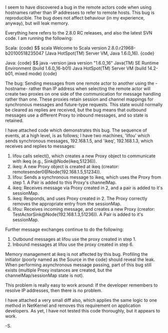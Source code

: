 I seem to have discovered a bug in the remote actors code when using hostnames rather than IP addresses to refer to remote hosts. This bug is reproducible. The bug does not affect behaviour (in my experience, anyway), but will leak memory.

Everything here refers to the 2.8.0 RC releases, and also the latest SVN code. I am running the following:

Scala:
{code}
$$ scala
Welcome to Scala version 2.8.0.r21968-b20100518235047 (Java HotSpot(TM) Server VM, Java 1.6.0_16).
{code}

Java:
{code}
$$ java -version
java version "1.6.0_16"
Java(TM) SE Runtime Environment (build 1.6.0_16-b01)
Java HotSpot(TM) Server VM (build 14.2-b01, mixed mode)
{code}


The bug: Sending messages from one remote actor to another using the -hostname- rather than IP address when selecting the remote actor will create two proxies on one side of the communication for message handling rather than one. These proxies retain session and channel mappings for synchronous messages and future-type requests. This state would normally be cleared as replies are received, but the bug means that outbound messages use a different Proxy to inbound messages, and so state is retained.

I have attached code which demonstrates this bug. The sequence of events, at a high level, is as follows; I have two machines, 'lifou' which sends synchronous messages, 192.168.1.5, and 'ikeq', 192.168.1.3, which receives and replies to messages:

 1. lifou calls select(), which creates a new Proxy object to communicate with ikeq (e.g., Sink@Node(ikeq,51236)).
 1. ikeq: A new Proxy object is created at ikeq (creator: remotesender0@Node(192.168.1.5,51234)).
 1. lifou: Sends a synchronous message to ikeq, which uses the Proxy from step 1. A Pair is added to this Proxy's channelMap.
 1. ikeq: Receives message via Proxy created in 2, and a pair is added to it's sessionMap.
 1. ikeq: Responds, and uses Proxy created in 2. The Proxy correctly removes the appropriate entry from the sessionMap.
 1. lifou: Receives incoming message, and creates a new Proxy (creator: TestActorSink@Node(192.168.1.3,51236)). A Pair is added to it's sessionMap.

Further message exchanges continue to do the following:
 1. Outbound messages at lifou use the proxy created in step 1.
 1. Inbound messages at lifou use the proxy created in step 6.

Memory management at ikeq is not affected by this bug. Profiling the initiator (poorly named as the Source in the code) should reveal the leak. When performing asynchronous message passing, part of this bug still exists (multiple Proxy instances are created, but the channelMap/sessionMap state is not).


This problem is really easy to work around: If the developer remembers to resolve IP addresses, then there is no problem.

I have attached a very small diff also, which applies the same logic to one method in NetKernel and removes this requirement on application developers. As yet, I have not tested this code thoroughly, but it appears to work.

-S.


